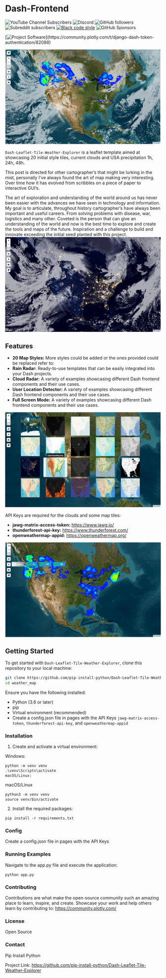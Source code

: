 # Dash-Frontend
![YouTube Channel Subscribers](https://img.shields.io/youtube/channel/subscribers/UC-pBvv8mzLpj0k-RIbc2Nog?style=social)
![Discord](https://img.shields.io/discord/396334922522165248)
![GitHub followers](https://img.shields.io/github/followers/pip-install-python?style=social)
![Subreddit subscribers](https://img.shields.io/reddit/subreddit-subscribers/PipInstallPython?style=social)
[![Black code style](https://img.shields.io/badge/code%20style-black-000000.svg)](https://github.com/ambv/black)
![GitHub Sponsors](https://img.shields.io/github/sponsors/pip-install-python)

[![Project Software](https://skills.thijs.gg/icons?i=linux,flask,py,react,js,html,css,)](https://community.plotly.com/t/django-dash-token-authentication/82088)

![Initial_Map](assets/github/initial_load_with_clouds.png)

`Dash-Leaflet-Tile-Weather-Explorer` is a leaflet template aimed at showcasing 20 initial style tiles, current clouds and USA precipitation 1h, 24h, 48h.

This post is directed for other cartographer’s that might be lurking in the mist, personally I’ve always found the art of map making very interesting. Over time how it has evolved from scribbles on a piece of paper to interactive GUI’s.

The art of exploration and understanding of the world around us has never been easier with the advances we have seen in technology and information. My goal is to articulate, throughout history cartographer’s have always been important and useful careers. From solving problems with disease, war, logistics and many other. Coveted is the person that can give an understanding of the world and now is the best time to explore and create the tools and maps of the future. Inspiration and a challenge to build and innovate exceeding the initial seed planted with this project.
![Night](assets/github/night.png)

## Features

- **20 Map Styles:** More styles could be added or the ones provided could be replaced refer to: 
- **Rain Radar:** Ready-to-use templates that can be easily integrated into your Dash projects.
- **Cloud Radar:** A variety of examples showcasing different Dash frontend components and their use cases.
- **User Location Detector:** A variety of examples showcasing different Dash frontend components and their use cases.
- **Full Screen Mode:** A variety of examples showcasing different Dash frontend components and their use cases.

![tile_selector](assets/github/tile_selector.png)

API Keys are required for the clouds and some map tiles:
- **jawg-matrix-access-token:** https://www.jawg.io/
- **thunderforest-api-key:** https://www.thunderforest.com/
- **openweathermap-appid:** https://openweathermap.org/

![precipitation](assets/github/precipitation.png)

## Getting Started

To get started with `Dash-Leaflet-Tile-Weather-Explorer`, clone this repository to your local machine:

```bash
git clone https://github.com/pip-install-python/Dash-Leaflet-Tile-Weather-Explorer.git
cd weather_map
```
Ensure you have the following installed:

- Python (3.6 or later)
- pip
- Virtual environment (recommended)
- Create a config.json file in pages with the API Keys `jawg-matrix-access-token`, `thunderforest-api-key`, and `openweathermap-appid`

### Installation
1. Create and activate a virtual environment:

Windows:
```
python -m venv venv
.\venv\Scripts\activate
macOS/Linux:
```

macOS/Linux
```
python3 -m venv venv
source venv/bin/activate
```

2. Install the required packages:

```
pip install -r requirements.txt
```

### Config
Create a config.json file in pages with the API Keys 

### Running Examples
Navigate to the app.py file and execute the application:


```
python app.py
```

### Contributing
Contributions are what make the open-source community such an amazing place to learn, inspire, and create. Showcase your work and help others learn by contributing to: https://community.plotly.com/

### License
Open Source

### Contact
Pip Install Python

Project Link: https://github.com/pip-install-python/Dash-Leaflet-Tile-Weather-Explorer


